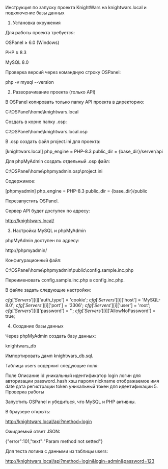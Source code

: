 Инструкция по запуску проекта KnightWars на knightwars.local и подключение базы данных 
1. Установка окружения

Для работы проекта требуется:

OSPanel ≥ 6.0 (Windows)

PHP ≥ 8.3

MySQL 8.0

Проверка версий через командную строку OSPanel:

php -v
mysql --version

2. Разворачивание проекта (только API)

В OSPanel копировать только папку API проекта в директорию:

C:\OSPanel\home\knightwars.local

Создать в корне папку .osp:

C:\OSPanel\home\knightwars.local\.osp


В .osp создать файл project.ini для проекта:

[knightwars.local]
php_engine = PHP-8.3
public_dir = {base_dir}/server/api


Для phpMyAdmin создать отдельный .osp файл:

C:\OSPanel\home\phpmyadmin\.osp\project.ini

Содержимое:

[phpmyadmin]
php_engine = PHP-8.3
public_dir = {base_dir}/public

Перезапустить OSPanel.

Сервер API будет доступен по адресу:

http://knightwars.local/

3. Настройка MySQL и phpMyAdmin

phpMyAdmin доступен по адресу:

http://phpmyadmin/

Конфигурационный файл:

C:\OSPanel\home\phpmyadmin\public\config.sample.inc.php

Переименовать config.sample.inc.php в config.inc.php.

В файле задать следующие настройки:

$cfg['Servers'][$i]['auth_type'] = 'cookie';
$cfg['Servers'][$i]['host'] = 'MySQL-8.0';
$cfg['Servers'][$i]['port'] = '3306';
$cfg['Servers'][$i]['user'] = 'root';
$cfg['Servers'][$i]['password'] = '';
$cfg['Servers'][$i]['AllowNoPassword'] = true;

4. Создание базы данных

Через phpMyAdmin создать базу данных:

knightwars_db

Импортировать дамп knightwars_db.sql.

Таблица users содержит следующие поля:

Поле	Описание
id	уникальный идентификатор
login	логин для авторизации
password_hash	хэш пароля
nickname	отображаемое имя
date	дата регистрации
token	уникальный токен для идентификации
5. Проверка работы

Запустить OSPanel и убедиться, что MySQL и PHP активны.

В браузере открыть:

http://knightwars.local/api?method=login

Ожидаемый ответ JSON:

{"error":101,"text":"Param method not setted"}

Для теста логина с данными из таблицы users:

http://knightwars.local/api?method=login&login=admin&password=123

